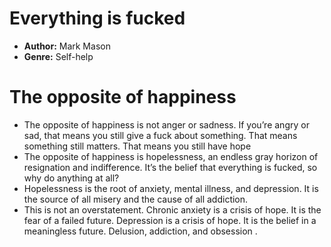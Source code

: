   # Everything is fucked
- **Author:** Mark Mason
- **Genre:** Self-help

# The opposite of happiness
- The opposite of happiness is not anger or sadness. If you’re angry or sad, that means you still give a fuck about something. That means something still matters. That means you still have hope
- The opposite of happiness is hopelessness, an endless gray horizon of resignation and indifference. It’s the belief that everything is fucked, so why do anything at all? 
- Hopelessness is the root of anxiety, mental illness, and depression. It is the source of all misery and the cause of all addiction. 
- This is not an overstatement. Chronic anxiety is a crisis of hope. It is the fear of a failed future. Depression is a crisis of hope. It is the belief in a meaningless future. Delusion, addiction, and obsession .